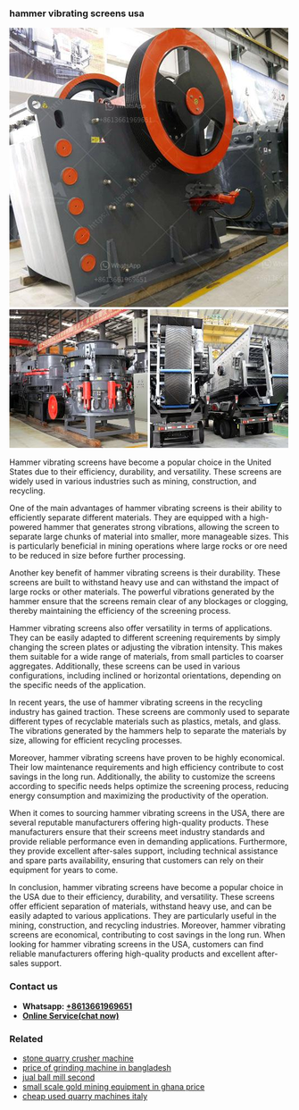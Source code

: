 <h3>hammer vibrating screens usa</h3><img src='1708309587.jpg' alt=''><p>Hammer vibrating screens have become a popular choice in the United States due to their efficiency, durability, and versatility. These screens are widely used in various industries such as mining, construction, and recycling.</p><p>One of the main advantages of hammer vibrating screens is their ability to efficiently separate different materials. They are equipped with a high-powered hammer that generates strong vibrations, allowing the screen to separate large chunks of material into smaller, more manageable sizes. This is particularly beneficial in mining operations where large rocks or ore need to be reduced in size before further processing.</p><p>Another key benefit of hammer vibrating screens is their durability. These screens are built to withstand heavy use and can withstand the impact of large rocks or other materials. The powerful vibrations generated by the hammer ensure that the screens remain clear of any blockages or clogging, thereby maintaining the efficiency of the screening process.</p><p>Hammer vibrating screens also offer versatility in terms of applications. They can be easily adapted to different screening requirements by simply changing the screen plates or adjusting the vibration intensity. This makes them suitable for a wide range of materials, from small particles to coarser aggregates. Additionally, these screens can be used in various configurations, including inclined or horizontal orientations, depending on the specific needs of the application.</p><p>In recent years, the use of hammer vibrating screens in the recycling industry has gained traction. These screens are commonly used to separate different types of recyclable materials such as plastics, metals, and glass. The vibrations generated by the hammers help to separate the materials by size, allowing for efficient recycling processes.</p><p>Moreover, hammer vibrating screens have proven to be highly economical. Their low maintenance requirements and high efficiency contribute to cost savings in the long run. Additionally, the ability to customize the screens according to specific needs helps optimize the screening process, reducing energy consumption and maximizing the productivity of the operation.</p><p>When it comes to sourcing hammer vibrating screens in the USA, there are several reputable manufacturers offering high-quality products. These manufacturers ensure that their screens meet industry standards and provide reliable performance even in demanding applications. Furthermore, they provide excellent after-sales support, including technical assistance and spare parts availability, ensuring that customers can rely on their equipment for years to come.</p><p>In conclusion, hammer vibrating screens have become a popular choice in the USA due to their efficiency, durability, and versatility. These screens offer efficient separation of materials, withstand heavy use, and can be easily adapted to various applications. They are particularly useful in the mining, construction, and recycling industries. Moreover, hammer vibrating screens are economical, contributing to cost savings in the long run. When looking for hammer vibrating screens in the USA, customers can find reliable manufacturers offering high-quality products and excellent after-sales support.</p><h3>Contact us</h3><ul><li><strong>Whatsapp:&nbsp;<a href="https://wa.me/8613661969651">+8613661969651</a></strong></li><li><a href="https://swt.shibang-china.com/?git&amp;zhl&amp;hammer vibrating screens usa"><strong>Online Service(chat now)</strong></a></li></ul><h3>Related</h3><ul><li><a href='stone quarry crusher machine.md'>stone quarry crusher machine</a></li><li><a href='price of grinding machine in bangladesh.md'>price of grinding machine in bangladesh</a></li><li><a href='jual ball mill second.md'>jual ball mill second</a></li><li><a href='small scale gold mining equipment in ghana price.md'>small scale gold mining equipment in ghana price</a></li><li><a href='cheap used quarry machines italy.md'>cheap used quarry machines italy</a></li></ul>